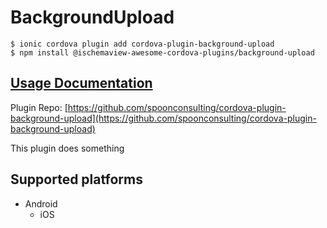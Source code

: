 # BackgroundUpload

```
$ ionic cordova plugin add cordova-plugin-background-upload
$ npm install @ischemaview-awesome-cordova-plugins/background-upload
```

## [Usage Documentation](https://danielsogl.gitbook.io/awesome-cordova-plugins/plugins/background-upload/)

Plugin Repo: [https://github.com/spoonconsulting/cordova-plugin-background-upload](https://github.com/spoonconsulting/cordova-plugin-background-upload)

This plugin does something

## Supported platforms

- Android
  - iOS
  


